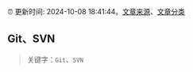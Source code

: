 :alarm_clock: 更新时间: 2024-10-08 18:41:44。[文章来源](/README.md)、[文章分类](/TAGS.md)

## Git、SVN


> 关键字：`Git`、`SVN`



